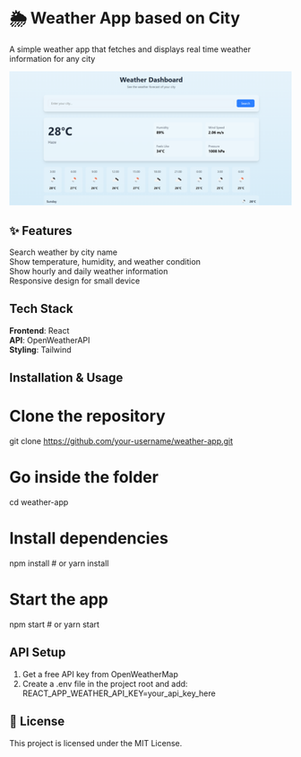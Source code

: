 # 🌦️ Weather App based on City
A simple weather app that fetches and displays real time weather information for any city

![Weather App](public/weather-app.png)

## ✨ Features
Search weather by city name  
Show temperature, humidity, and weather condition  
Show hourly and daily weather information  
Responsive design for small device  

## Tech Stack
**Frontend**: React  
**API**: OpenWeatherAPI  
**Styling**: Tailwind  

## Installation & Usage
# Clone the repository
git clone https://github.com/your-username/weather-app.git

# Go inside the folder
cd weather-app

# Install dependencies
npm install   # or yarn install

# Start the app
npm start     # or yarn start


## API Setup
1. Get a free API key from OpenWeatherMap
2. Create a .env file in the project root and add:
    REACT_APP_WEATHER_API_KEY=your_api_key_here
    
## 📜 License
This project is licensed under the MIT License.